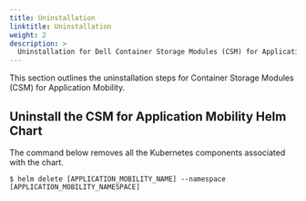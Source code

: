 ```yaml
---
title: Uninstallation
linktitle: Uninstallation
weight: 2
description: >
  Uninstallation for Dell Container Storage Modules (CSM) for Application Mobility
---
```


This section outlines the uninstallation steps for Container Storage Modules (CSM) for Application Mobility.

## Uninstall the CSM for Application Mobility Helm Chart

The command below removes all the Kubernetes components associated with the chart.

```
$ helm delete [APPLICATION_MOBILITY_NAME] --namespace [APPLICATION_MOBILITY_NAMESPACE]
```
